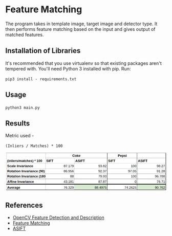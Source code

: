 # Feature Matching

The program takes in template image, target image and detector type. It then performs feature matching based on the input
and gives output of matched features. 

## Installation of Libraries

It's recommended that you use virtualenv so that existing packages aren't tempered with. You'll need Python 3 installed with pip. Run:

`pip3 install - requirements.txt`

## Usage

`python3 main.py`


## Results

Metric used -

`(Inliers / Matches) * 100`

![Alt text](results.png?raw=true "Results")


## References

- [OpenCV Feature Detection and Description](https://github.com/methylDragon/opencv-python-reference/blob/master/02%20OpenCV%20Feature%20Detection%20and%20Description.md)
- [Feature Matching](https://github.com/methylDragon/opencv-python-reference/blob/master/02%20OpenCV%20Feature%20Detection%20and%20Description.md)
- [ASIFT](https://github.com/makelove/OpenCV-Python-Tutorial/blob/master/%E5%AE%98%E6%96%B9samples/asift.py)

